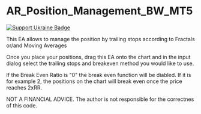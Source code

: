 # AR_Position_Management_BW_MT5

[![Support Ukraine Badge](https://bit.ly/support-ukraine-now)](https://github.com/support-ukraine/support-ukraine)

This EA allows to manage the position by trailing stops according to Fractals or/and Moving Averages

Once you place your positions, drag this EA onto the chart and in the input dialog select the trailing stops and breakeven method you would like to use.

If the Break Even Ratio is "0" the break even function will be diabled. If it is for example 2, the positions on the chart will break even once the price reaches 2xRR.

NOT A FINANCIAL ADVICE. The author is not responsible for the correctnes of this code.
